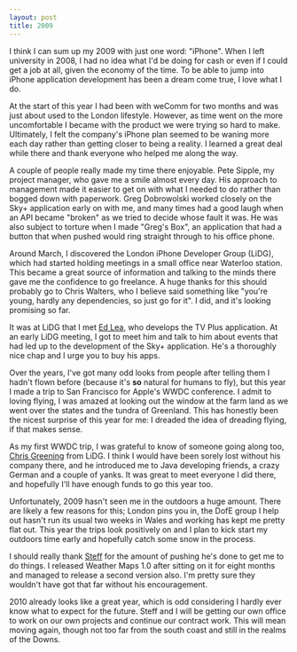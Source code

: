 ```yaml
---
layout: post
title: 2009
---
```


I think I can sum up my 2009 with just one word: "iPhone". When I left university in 2008, I had no idea what I'd be doing for cash or even if I could get a job at all, given the economy of the time. To be able to jump into iPhone application development has been a dream come true, I love what I do.

At the start of this year I had been with weComm for two months and was just about used to the London lifestyle. However, as time went on the more uncomfortable I became with the product we were trying so hard to make. Ultimately, I felt the company's iPhone plan seemed to be waning more each day rather than getting closer to being a reality. I learned a great deal while there and thank everyone who helped me along the way.

A couple of people really made my time there enjoyable. Pete Sipple, my project manager, who gave me a smile almost every day. His approach to management made it easier to get on with what I needed to do rather than bogged down with paperwork. Greg Dobrowolski worked closely on the Sky+ application early on with me, and many times had a good laugh when an API became "broken" as we tried to decide whose fault it was. He was also subject to torture when I made "Greg's Box", an application that had a button that when pushed would ring straight through to his office phone.

Around March, I discovered the London iPhone Developer Group (LiDG), which had started holding meetings in a small office near Waterloo station. This became a great source of information and talking to the minds there gave me the confidence to go freelance. A huge thanks for this should probably go to Chris Walters, who I believe said something like "you're young, hardly any dependencies, so just go for it". I did, and it's looking promising so far.

It was at LiDG that I met [Ed Lea](http://www.edlea.net/), who develops the TV Plus application. At an early LiDG meeting, I got to meet him and talk to him about events that had led up to the development of the Sky+ application. He's a thoroughly nice chap and I urge you to buy his apps.

Over the years, I've got many odd looks from people after telling them I hadn't flown before (because it's **so** natural for humans to fly), but this year I made a trip to San Francisco for Apple's WWDC conference. I admit to loving flying, I was amazed at looking out the window at the farm land as we went over the states and the tundra of Greenland. This has honestly been the nicest surprise of this year for me: I dreaded the idea of dreading flying, if that makes sense.

As my first WWDC trip, I was grateful to know of someone going along too, [Chris Greening](http://www.cmgresearch.com/) from LiDG. I think I would have been sorely lost without his company there, and he introduced me to Java developing friends, a crazy German and a couple of yanks. It was great to meet everyone I did there, and hopefully I'll have enough funds to go this year too.

Unfortunately, 2009 hasn't seen me in the outdoors a huge amount. There are likely a few reasons for this; London pins you in, the DofE group I help out hasn't run its usual two weeks in Wales and working has kept me pretty flat out. This year the trips look positively on and I plan to kick start my outdoors time early and hopefully catch some snow in the process.

I should really thank [Steff](http://steffanwilliams.co.uk/) for the amount of pushing he's done to get me to do things. I released Weather Maps 1.0 after sitting on it for eight months and managed to release a second version also. I'm pretty sure they wouldn't have got that far without his encouragement.

2010 already looks like a great year, which is odd considering I hardly ever know what to expect for the future. Steff and I will be getting our own office to work on our own projects and continue our contract work. This will mean moving again, though not too far from the south coast and still in the realms of the Downs.
